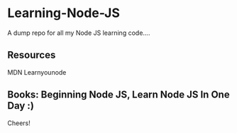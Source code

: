 # Learning-Node-JS
A dump repo for all my Node JS learning code....

## Resources
MDN
Learnyounode

## Books: Beginning Node JS, Learn Node JS In One Day :)

Cheers!
